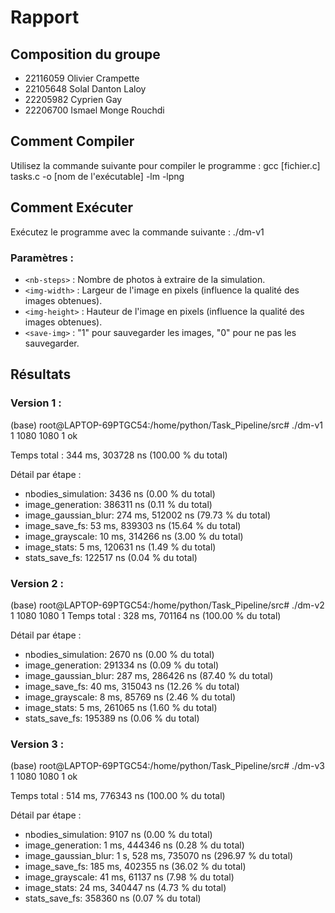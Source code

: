 # Rapport

## Composition du groupe
- 22116059 Olivier Crampette
- 22105648 Solal Danton Laloy
- 22205982 Cyprien Gay
- 22206700 Ismael Monge Rouchdi

## Comment Compiler
Utilisez la commande suivante pour compiler le programme :
gcc [fichier.c] tasks.c -o [nom de l'exécutable] -lm -lpng

## Comment Exécuter
Exécutez le programme avec la commande suivante :
./dm-v1 <nb-steps> <img-width> <img-height> <save-img>

### Paramètres :
- `<nb-steps>` : Nombre de photos à extraire de la simulation.
- `<img-width>` : Largeur de l'image en pixels (influence la qualité des images obtenues).
- `<img-height>` : Hauteur de l'image en pixels (influence la qualité des images obtenues).
- `<save-img>` : "1" pour sauvegarder les images, "0" pour ne pas les sauvegarder.

## Résultats

### Version 1 :
(base) root@LAPTOP-69PTGC54:/home/python/Task_Pipeline/src# ./dm-v1 1 1080 1080 1
ok

Temps total :        344 ms, 303728 ns (100.00 % du total)

Détail par étape :
- nbodies_simulation: 3436 ns (0.00 % du total)
- image_generation: 386311 ns (0.11 % du total)
- image_gaussian_blur: 274 ms, 512002 ns (79.73 % du total)
- image_save_fs: 53 ms, 839303 ns (15.64 % du total)
- image_grayscale: 10 ms, 314266 ns (3.00 % du total)
- image_stats: 5 ms, 120631 ns (1.49 % du total)
- stats_save_fs: 122517 ns (0.04 % du total)

### Version 2 :
(base) root@LAPTOP-69PTGC54:/home/python/Task_Pipeline/src# ./dm-v2 1 1080 1080 1
Temps total :        328 ms, 701164 ns (100.00 % du total)

Détail par étape :
- nbodies_simulation: 2670 ns (0.00 % du total)
- image_generation: 291334 ns (0.09 % du total)
- image_gaussian_blur: 287 ms, 286426 ns (87.40 % du total)
- image_save_fs: 40 ms, 315043 ns (12.26 % du total)
- image_grayscale: 8 ms, 85769 ns (2.46 % du total)
- image_stats: 5 ms, 261065 ns (1.60 % du total)
- stats_save_fs: 195389 ns (0.06 % du total)

### Version 3 :
(base) root@LAPTOP-69PTGC54:/home/python/Task_Pipeline/src# ./dm-v3 1 1080 1080 1
ok

Temps total :        514 ms, 776343 ns (100.00 % du total)

Détail par étape :
- nbodies_simulation: 9107 ns (0.00 % du total)
- image_generation: 1 ms, 444346 ns (0.28 % du total)
- image_gaussian_blur: 1 s, 528 ms, 735070 ns (296.97 % du total)
- image_save_fs: 185 ms, 402355 ns (36.02 % du total)
- image_grayscale: 41 ms, 61137 ns (7.98 % du total)
- image_stats: 24 ms, 340447 ns (4.73 % du total)
- stats_save_fs: 358360 ns (0.07 % du total)
